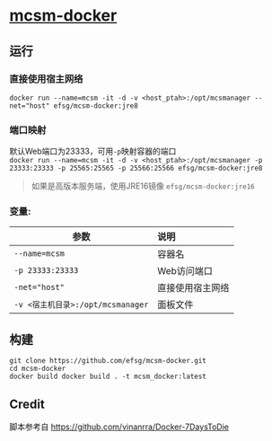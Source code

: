 # [mcsm-docker](https://github.com/Suwings/MCSManager)

## 运行  
### 直接使用宿主网络  
`docker run --name=mcsm -it -d -v <host_ptah>:/opt/mcsmanager --net="host" efsg/mcsm-docker:jre8`  
### 端口映射  
默认Web端口为23333，可用`-p`映射容器的端口  
`docker run --name=mcsm -it -d -v <host_ptah>:/opt/mcsmanager -p 23333:23333 -p 25565:25565 -p 25566:25566 efsg/mcsm-docker:jre8`  
> 如果是高版本服务端，使用JRE16镜像 `efsg/mcsm-docker:jre16`
### 变量:

|参数|说明|
|-|:-|
| `--name=mcsm` |容器名|
| `-p 23333:23333` |Web访问端口|
| `-net="host"` |直接使用宿主网络|
| `-v <宿主机目录>:/opt/mcsmanager` |面板文件|
## 构建  
```
git clone https://github.com/efsg/mcsm-docker.git
cd mcsm-docker
docker build docker build . -t mcsm_docker:latest
```

## Credit
脚本参考自 https://github.com/vinanrra/Docker-7DaysToDie
